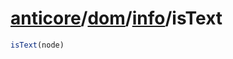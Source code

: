 # [anticore](../../../../../#reference)/[dom](../../#reference)/[info](../#reference)/<a name="reference">isText</a>

```js
isText(node)
```